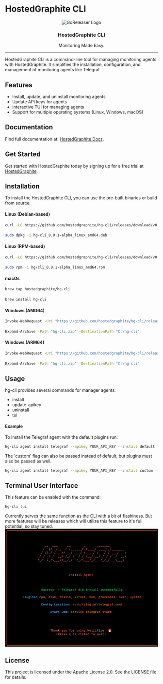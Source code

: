 # HostedGraphite CLI

<p align="center">
  <img alt="GoReleaser Logo" src="https://avatars2.githubusercontent.com/u/1907637?v=3&s=200" height="140" />
  <h3 align="center">HostedGraphite CLI</h3>
  <p align="center">Monitoring Made Easy.</p>
</p>

---

HostedGraphite CLI is a command-line tool for managing monitoring agents with HostedGraphite. It simplifies the installation, configuration, and management of monitoring agents like Telegraf.

## Features

- Install, update, and uninstall monitoring agents
- Update API keys for agents
- Interactive TUI for managing agents
- Support for multiple operating systems (Linux, Windows, macOS)

## Documentation

Find full documentation at: [HostedGraphite Docs](https://docs.hostedgraphite.com/).

## Get Started

Get started with HostedGraphite today by signing up for a free trial at [HostedGraphite](https://www.hostedgraphite.com/signup).

## Installation

To install the HostedGraphite CLI, you can use the pre-built binaries or build from source.

#### Linux (Debian-based)
```sh
curl -LO https://github.com/hostedgraphite/hg-cli/releases/download/v0.0.1-alpha/hg-cli_0.0.1-alpha_linux_amd64.deb

sudo dpkg -i hg-cli_0.0.1-alpha_linux_amd64.deb
```
#### Linux (RPM-based)
```sh
curl -LO https://github.com/hostedgraphite/hg-cli/releases/download/v0.0.1-alpha/hg-cli_0.0.1-alpha_linux_amd64.rpm

sudo rpm -i hg-cli_0.0.1-alpha_linux_amd64.rpm
```

#### macOs
```sh
brew tap hostedgraphite/hg-cli

brew install hg-cli
``` 

#### Windows (AMD64)
```sh
Invoke-WebRequest -Uri "https://github.com/hostedgraphite/hg-cli/releases/download/v0.0.1-alpha/hg-cli_0.0.1-alpha_windows_arm64.zip" -OutFile "hg-cli.zip"

Expand-Archive -Path "hg-cli.zip" -DestinationPath "C:\hg-cli"
```


#### Windows (ARM64)
```sh
Invoke-WebRequest -Uri "https://github.com/hostedgraphite/hg-cli/releases/download/v0.0.1-alpha/hg-cli_0.0.1-alpha_windows_arm64.zip" -OutFile "hg-cli.zip"

Expand-Archive -Path "hg-cli.zip" -DestinationPath "C:\hg-cli"
```

## Usage

hg-cli provides several commands for manager agents:
- install
- update-apikey
- uninstall
- tui

#### Example
To install the Telegraf agent with the default plugins run:
```sh
hg-cli agent install telegraf --apikey YOUR_API_KEY --install default
```
The 'custom' flag can also be passed instead of default, but plugins must also be passed as well.
```sh
hg-cli agent install telegraf --apikey YOUR_API_KEY --install custom --plugins cpu, disk,...
```

## Terminal User Interface
This feature can be enabled with the command:
```sh
hg-cli tui
```
Currently serves the same function as the CLI with a bit of flashiness. But more features will be releases which will utilize this feature to it's full potential, so stay tuned.
![hg-cli tui](assets/hgcli-tui-output.png)

## License
This project is licensed under the Apache License 2.0.
See the LICENSE file for details.

